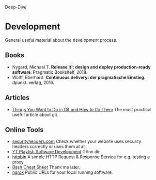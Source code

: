 Deep-Dive

# Development

General useful material about the development process.

## Books

- Nygard, Michael T. __Release it!: design and deploy production-ready software__. Pragmatic Bookshelf, 2018.
- Wolff, Eberhard. __Continuous delivery: der pragmatische Einstieg__. dpunkt. verlag, 2016.

## Articles

- [Things You Want to Do in Git and How to Do Them](https://stu2b50.dev/posts/things-you-wante9665) The most practical useful article about git.

## Online Tools

- [securityheaders.com](https://securityheaders.com/)
Check whether your website uses security headers correctly or uses them at all.
- [YT Playlist: Software Development](https://www.youtube.com/playlist?list=PLFjq8z-aGyQ4WBzLzIq-rjMtujrGbDgh_) Gönn dir.
- [httpbin](https://httpbin.org/) A simple HTTP Request & Response Service for e.g. testing a proxy
- [Bash Cheat Sheet](https://devhints.io/bash) Thank me later.
- [ngrok](https://ngrok.com/) Public URLs for your local running  software.
